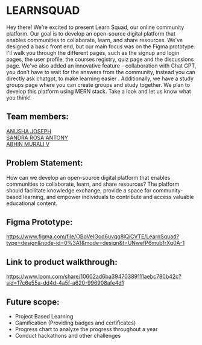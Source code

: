 # LEARNSQUAD

<p>Hey there! We’re excited to present Learn Squad, our online community platform. Our goal is to develop an open-source digital platform that enables communities to collaborate, learn, and share resources. We've designed a basic front end, but our main focus was on the Figma prototype. I'll walk you through the different pages, such as the signup and login pages, the user profile, the courses registry, quiz page and the discussions page. We've also added an innovative feature - collaboration with Chat GPT, you don’t have to wait for the answers from the community, instead you can directly ask chatgpt, to make learning easier . Additionally, we have a study groups page where you can create groups and study together. We plan to develop this platform using MERN stack. Take a look and let us know what you think!</p>
 
## Team members:

[ANUSHA JOSEPH](https://github.com/anushajoseph)<br/>
[SANDRA ROSA ANTONY](https://github.com/Sandra-Rosa)<br/>
[ABHIN MURALI V](https://github.com/Abhinmurali108)

## Problem Statement:

How can we develop an open-source digital platform that enables communities to collaborate, learn, and share resources? 
The platform should facilitate knowledge exchange, provide a space for community-based learning, and empower individuals to contribute and access valuable educational content.

## Figma Prototype:

https://www.figma.com/file/OBoVeIGod6uvqg8iQiCVTE/LearnSquad?type=design&node-id=0%3A1&mode=design&t=UNwefP6mub1rXg0A-1

## Link to product walkthrough:

https://www.loom.com/share/10602ad6ba39470389111aebc780b42c?sid=17c6e55a-dd4d-4a5f-a620-996908afe4d1

## Future scope:

- Project Based Learning
- Gamification (Providing badges and certificates)
- Progress chart to analyze the progress throughout a year
- Conduct hackathons and other challenges 

